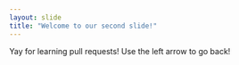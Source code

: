 ```yaml
---
layout: slide
title: "Welcome to our second slide!"
---
```

Yay for learning pull requests!
Use the left arrow to go back!
